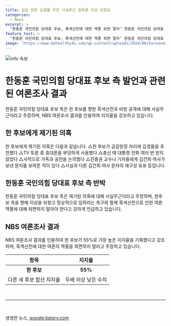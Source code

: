 ```yaml
---
title: 금감 원장 김경률 추천 사실무근 원희룡 이성 되찾길
categories:
  - News
excerpt: >
  ‘한동훈 국민의힘 당대표 후보, 흑색선전에 대한 역풍 외면 말라’ 한동훈 국민의힘 당대표 후보 캠프는 김경률 비대위원, 가족과의 공천 논의 의혹을 사실무근이라고 주장하며, 원희룡 후보 측을 비판했다. 선거 여론조사 결과를 인용하여 한 후보의 지지율이 55%로 가장 높아, 흑색선전에 대한 여론의 역풍을 애써 외면하지 말라는 메시지를 전했다. 또한, 원 후보 측을 “이성을 되찾고 정상적으로 전당대회에 임해주길 촉구한다”며 자신들의 입장을 강화했다.
feature_text: >
  ‘한동훈 국민의힘 당대표 후보, 흑색선전에 대한 역풍 외면 말라’ 한동훈 국민의힘 당대표 후보 캠프는 김경률 비대위원, 가족과의 공천 논의 의혹을 사실무근이라고 주장하며, 원희룡 후보 측을 비판했다. 선거 여론조사 결과를 인용하여 한 후보의 지지율이 55%로 가장 높아, 흑색선전에 대한 여론의 역풍을 애써 외면하지 말라는 메시지를 전했다. 또한, 원 후보 측을 “이성을 되찾고 정상적으로 전당대회에 임해주길 촉구한다”며 자신들의 입장을 강화했다.
image: 'https://www.behealthy4u.com/wp-content/uploads/2024/06/koreanews.jpg'
---
```


<p><img src="https://www.behealthy4u.com/wp-content/uploads/2024/06/koreanews.jpg" alt="info 속보" /></p>

<h1 data-ke-size="size24">한동훈 국민의힘 당대표 후보 측 발언과 관련된 여론조사 결과</h1>

<p data-ke-size="size16">한동훈 국민의힘 당대표 후보 측은 한 후보를 향한 흑색선전과 비방 공격에 대해 사실무근이라고 주장하며, NBS 여론조사 결과를 인용하여 지지율을 강조하고 있습니다.</p>

<h2 data-ke-size="size20">한 후보에게 제기된 의혹</h2>

<p data-ke-size="size16">한 후보에게 제기된 의혹은 다음과 같습니다. △한 후보가 금감원장 자리에 김경율을 추천했다 △TV 토론 중 휴대폰을 부당하게 사용했다 △총선 때 대통령 전화 여러 번 받지 않았다 △사적으로 가족과 공천을 논의했다 △진중권 교수나 기자들에게 김건희 여사가 보낸 문자를 보여준 적이 있다 △사실과 다른 김건희 여사 문자의 재구성 유포 등입니다.</p>

<h2 data-ke-size="size20">한동훈 국민의힘 당대표 후보 측 반박</h2>

<p data-ke-size="size16">한동훈 국민의힘 당대표 후보 측은 제기된 의혹에 대해 사실무근이라고 주장하며, 원후보 측을 향해 이성을 되찾고 정상적으로 임하라는 촉구와 함께 흑색선전으로 인한 여론 역풍에 대해 외면하지 말아야 한다고 강하게 언급하고 있습니다.</p>

<h2 data-ke-size="size20">NBS 여론조사 결과</h2>

<p data-ke-size="size16">NBS 여론조사 결과를 인용하여 한 후보가 55%로 가장 높은 지지율을 기록했다고 강조하며, 흑색선전에 대한 여론의 역풍을 외면하지 말라고 주장하고 있습니다.</p>

<table>
    <thead>
        <tr>
            <th style="text-align: center;">항목</th>
            <th style="text-align: center;">지지율</th>
        </tr>
    </thead>
    <tbody>
        <tr>
            <td style="text-align: center;"><b>한 후보</b></td>
            <td style="text-align: center;"><b>55%</b></td>
        </tr>
        <tr>
            <td style="text-align: center;">다른 세 후보 합산 지지율</td>
            <td style="text-align: center;">두배 이상 낮은 수치</td>
        </tr>
    </tbody>
</table>

<p data-ke-size="size16">&nbsp;</p>

<hr>

<p data-ke-size="size16">&nbsp;</p>
생생한 뉴스, <a href="https://qoogle.tistory.com" rel="dofollow">qoogle.tistory.com</a>


